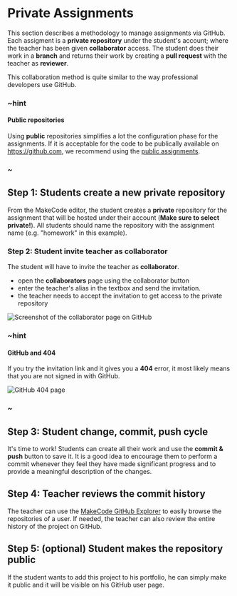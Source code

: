 # Private Assignments

This section describes a methodology to manage assignments via GitHub. 
Each assigment is a **private repository** under the student's account; where the teacher has been given **collaborator** access.
The student does their work in a **branch** and returns their work by creating a **pull request** with the teacher as **reviewer**.

This collaboration method is quite similar to the way professional developers use GitHub.

### ~hint

#### Public repositories

Using **public** repositories simplifies a lot the configuration phase for the assignments.
If it is acceptable for the code to be publically available on https://github.com, 
we recommend using the [public assignments](/github/public-assignments).

### ~

## Step 1: Students create a new private repository 

From the MakeCode editor, the student creates a **private** repository for the assignment that will be hosted under their account (**Make sure to select private!**). All students should name the repository with the assignment name (e.g. "homework" in this example).

### Step 2: Student invite teacher as collaborator

The student will have to invite the teacher as **collaborator**.

* open the **collaborators** page using the collaborator button
* enter the teacher's alias in the textbox and send the invitation. 
* the teacher needs to accept the invitation to get access to the private repository

![Screenshot of the collaborator page on GitHub](/static/github/classroom/addcollaborator.png)

### ~hint

#### GitHub and 404

If you try the invitation link and it gives you a **404** error, it most likely means that you are not signed in with GitHub.

![GitHub 404 page](/static/github/classroom/404.png)

### ~

## Step 3: Student change, commit, push cycle

It's time to work! Students can create all their work and use the **commit & push** button to save it. It is a good idea to encourage them to perform a commit whenever they feel
they have made significant progress and to provide a meaningful description of the changes.

## Step 4: Teacher reviews the commit history

The teacher can use the [MakeCode GitHub Explorer](https://makecode.com/github-explorer) to easily browse the repositories of a user. If needed, the teacher can also review the entire history of the project on GitHub.

## Step 5: (optional) Student makes the repository public

If the student wants to add this project to his portfolio, he can simply make it public and it will be visible on his GitHub user page.
